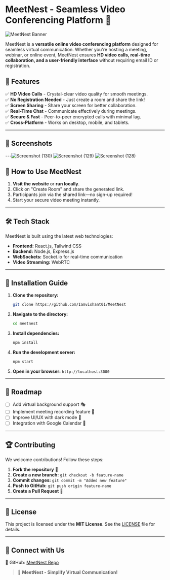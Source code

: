 # MeetNest - Seamless Video Conferencing Platform 🚀

![MeetNest Banner](https://your-image-url.com)

MeetNest is a **versatile online video conferencing platform** designed for seamless virtual communication. Whether you're hosting a meeting, webinar, or online event, MeetNest ensures **HD video calls, real-time collaboration, and a user-friendly interface** without requiring email ID or registration.

## 🌟 Features

✅ **HD Video Calls** - Crystal-clear video quality for smooth meetings.  
✅ **No Registration Needed** - Just create a room and share the link!  
✅ **Screen Sharing** - Share your screen for better collaboration.  
✅ **Real-Time Chat** - Communicate effectively during meetings.  
✅ **Secure & Fast** - Peer-to-peer encrypted calls with minimal lag.  
✅ **Cross-Platform** - Works on desktop, mobile, and tablets.

---

## 📸 Screenshots


---![Screenshot (130)](https://github.com/user-attachments/assets/d8814e1b-f051-4ef1-af3a-4aa74c810aa4)
![Screenshot (129)](https://github.com/user-attachments/assets/96abf9ee-de24-4620-a264-49ef9883c5fe)
![Screenshot (128)](https://github.com/user-attachments/assets/bbe00cfc-f730-43d1-9358-d0d3e6f19951)


## 🚀 How to Use MeetNest

1. **Visit the website** or **run locally**.
2. Click on "Create Room" and share the generated link.
3. Participants join via the shared link—no sign-up required!
4. Start your secure video meeting instantly.

---

## 🛠️ Tech Stack

MeetNest is built using the latest web technologies:

- **Frontend:** React.js, Tailwind CSS
- **Backend:** Node.js, Express.js
- **WebSockets:** Socket.io for real-time communication
- **Video Streaming:** WebRTC
---

## 🔧 Installation Guide

1. **Clone the repository:**
   ```bash
   git clone https://github.com/Iamvishant01/MeetNest
   ```
2. **Navigate to the directory:**
   ```bash
   cd meetnest
   ```
3. **Install dependencies:**
   ```bash
   npm install
   ```
4. **Run the development server:**
   ```bash
   npm start
   ```
5. **Open in your browser:** `http://localhost:3000`

---

## 🎯 Roadmap

- [ ] Add virtual background support 🎭
- [ ] Implement meeting recording feature 🎥
- [ ] Improve UI/UX with dark mode 🌙
- [ ] Integration with Google Calendar 📅

---

## 🏆 Contributing

We welcome contributions! Follow these steps:

1. **Fork the repository** 🍴
2. **Create a new branch:** `git checkout -b feature-name`
3. **Commit changes:** `git commit -m "Added new feature"`
4. **Push to GitHub:** `git push origin feature-name`
5. **Create a Pull Request** 📢

---

## 📄 License

This project is licensed under the **MIT License**. See the [LICENSE](LICENSE) file for details.

---

## 🤝 Connect with Us

🐙 GitHub: [MeetNest Repo](https://github.com/Iamvishant01/MeetNest)  
> 🚀 **MeetNest - Simplify Virtual Communication!**
